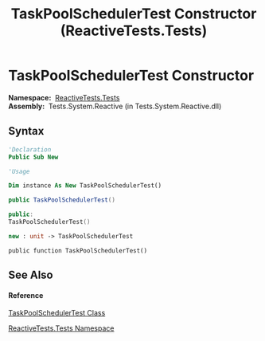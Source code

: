 ﻿---
title: TaskPoolSchedulerTest Constructor  (ReactiveTests.Tests)
TOCTitle: TaskPoolSchedulerTest Constructor
ms:assetid: M:ReactiveTests.Tests.TaskPoolSchedulerTest.#ctor
ms:mtpsurl: https://msdn.microsoft.com/en-us/library/reactivetests.tests.taskpoolschedulertest.taskpoolschedulertest(v=VS.103)
ms:contentKeyID: 36618952
ms.date: 06/28/2011
mtps_version: v=VS.103
f1_keywords:
- ReactiveTests.Tests.TaskPoolSchedulerTest.#ctor
- ReactiveTests.Tests.TaskPoolSchedulerTest.TaskPoolSchedulerTest
dev_langs:
- CSharp
- JScript
- VB
- FSharp
- c++
---

# TaskPoolSchedulerTest Constructor

**Namespace:**  [ReactiveTests.Tests](hh289046\(v=vs.103\).md)  
**Assembly:**  Tests.System.Reactive (in Tests.System.Reactive.dll)

## Syntax

``` vb
'Declaration
Public Sub New
```

``` vb
'Usage

Dim instance As New TaskPoolSchedulerTest()
```

``` csharp
public TaskPoolSchedulerTest()
```

``` c++
public:
TaskPoolSchedulerTest()
```

``` fsharp
new : unit -> TaskPoolSchedulerTest
```

``` jscript
public function TaskPoolSchedulerTest()
```

## See Also

#### Reference

[TaskPoolSchedulerTest Class](hh303802\(v=vs.103\).md)

[ReactiveTests.Tests Namespace](hh289046\(v=vs.103\).md)

